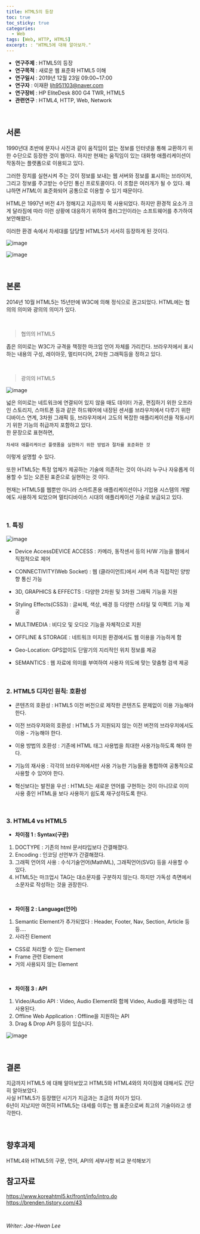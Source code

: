 ```yaml
---
title: HTML5의 등장
toc: true
toc_sticky: true
categories:
  - Web
tags: [Web, HTTP, HTML5]
excerpt: : "HTML5에 대해 알아보자."
---
```


* **연구주제** : HTML5의 등장
* **연구목적** : 새로운 웹 표준화 HTML5 이해
* **연구일시** : 2019년 12월 23일 09:00~17:00
* **연구자** : 이재환 <ljh951103@naver.com>
* **연구장비** : HP EliteDesk 800 G4 TWR, HTML5
* **관련연구** : HTML4, HTTP, Web, Network

&nbsp;

## 서론
1990년대 초반에 문자나 사진과 같이 움직임이 없는 정보를 인터넷을 통해 교환하기 위한 수단으로 등장한 것이 웹이다. 하지만 현재는 움직임이 있는 대화형 애플리케이션이 작동하는 플랫폼으로 이용되고 있다.  

그러한 장치를 실현시켜 주는 것이 정보를 보내는 웹 서버와 정보를 표시하는 브라이저, 그리고 정보를 주고받는 수단인 통신 프로토콜이다. 이 조합은 여러개가 될 수 있다. 왜냐하면 *HTML*이 표준화되어 공통으로 이용할 수 있기 때문이다.

HTML은 1997년 버전 4가 정해지고 지금까지 쭉 사용되었다. 하지만 환경적 요소가 크게 달라짐에 따라 이런 상황에 대응하기 위하여 플러그인이라는 소프트웨어를 추가하여 보안해왔다.

이러한 환경 속에서 차세대를 담당할 HTML5가 서서히 등장하게 된 것이다.

![image](https://user-images.githubusercontent.com/57826388/72164649-6f9afe00-3409-11ea-883d-a5e67e40a98e.png)

![image](https://user-images.githubusercontent.com/57826388/72166466-a32b5780-340c-11ea-934c-3b0c7b268bc4.png)


&nbsp;

## 본론
2014년 10월 HTML5는 15년만에 W3C에 의해 정식으로 권고되었다. HTML에는 협의의 의미와 광의의 의미가 있다.

&nbsp;
>협의의 HTML5

좁은 의미로는 W3C가 규격을 책정한 마크업 언어 자체를 가리킨다. 브라우저에서 표시하는 내용의 구성, 레이아웃, 멀티미디어, 2차원 그래픽등을 정하고 있다.

&nbsp;
>광의의 HTML5

![image](https://user-images.githubusercontent.com/57826388/72164771-a8d36e00-3409-11ea-9b00-1779384e6cda.png)

넓은 의미로는 네트워크에 연결되어 있지 않을 때도 데이터 가공, 편집하기 위한 오프라인 스토리지, 스마트폰 등과 같은 하드웨어에 내장된 센서를 브라우저에서 다루기 위한 디바이스 연계, 3차원 그래픽 등, 브라우저에서 고도의 복잡한 애플리케이션을 작동시키기 위한 기능의 취급까지 포함하고 있다.  
한 문장으로 표현하면,

    차세대 애플리케이션 플랫폼을 실현하기 위한 방법과 절차를 표준화한 것  
이렇게 설명할 수 있다.

또한 HTML5는 특정 업체가 제공하는 기술에 의존하는 것이 아니라 누구나 자유롭게 이용할 수 있는 오픈된 표준으로 실현하는 것 이다.

현재는 HTML5를 웹뿐만 아니라 스마트폰용 애플리케이션이나 기업용 시스템의 개발에도 사용하게 되었으며 멀티디바이스 시대의 애플리케이션 기술로 보급되고 있다.

&nbsp;

### 1. 특징
![image](https://user-images.githubusercontent.com/57826388/72164842-c6083c80-3409-11ea-877d-63ec0f032b5a.png)

- Device AccessDEVICE ACCESS : 카메라, 동작센서 등의 H/W 기능을 웹에서 직접적으로 제어  

- CONNECTIVITY(Web Socket) : 웹 (클라이언트)에서 서버 측과 직접적인 양방향 통신 가능
- 3D, GRAPHICS & EFFECTS : 다양한 2차원 및 3차원 그래픽 기능을 지원
- Styling Effects(CSS3) : 글씨체, 색상, 배경 등 다양한 스타일 및 이펙트 기능 제공
- MULTIMEDIA : 비디오 및 오디오 기능을 자체적으로 지원
- OFFLINE & STORAGE : 네트워크 미지원 환경에서도 웹 이용을 가능하게 함
- Geo-Location: GPS없이도 단말기의 지리적인 위치 정보를 제공
- SEMANTICS : 웹 자료에 의미를 부여하여 사용자 의도에 맞는 맞춤형 검색 제공

&nbsp;

### 2. HTML5 디자인 원칙: 호환성
- 콘텐츠의 호환성 : HTML5 이전 버전으로 제작한 콘텐츠도 문제없이 이용 가능해야 한다.

- 이전 브라우저와의 호환성 : HTML5 가 지원되지 않는 이전 버전의 브라우저에서도 이용 - 가능해야 한다.
- 이용 방법의 호환성 : 기존에 HTML 태그 사용법을 최대한 사용가능하도록 해야 한다.
- 기능의 재사용 : 각각의 브라우저에서만 사용 가능한 기능들을 통합하여 공통적으로 사용할 수 있어야 한다.
- 혁신보다는 발전을 우선 : HTML5는 새로운 언어를 구현하는 것이 아니므로 이미 사용 중인 HTML을 보다 사용하기 쉽도록 재구성하도록 한다.

&nbsp;

### 3. HTML4 vs HTML5

- **차이점 1 : Syntax(구문)**  
1. DOCTYPE : 기존의 html 문서타입보다 간결해졌다.
2. Encoding : 인코딩 선언부가 간결해졌다.
3. 그래픽 언어의 사용 : 수식기술언어(MathML), 그래픽언어(SVG) 등을 사용할 수 있다.
4. HTML5는 마크업시 TAG는 대소문자를 구분하지 않는다. 하지만 가독성 측면에서 소문자로 작성하는 것을 권장한다.  

&nbsp;

- **차이점 2 : Language(언어)**
1. Semantic Element가 추가되었다 : Header, Footer, Nav, Section, Article 등등....
2. 사라진 Element
- CSS로 처리할 수 있는 Element
- Frame 관련 Element
- 거의 사용되지 않는 Element

&nbsp;

- **차이점 3 : API**
1. Video/Audio API : Video, Audio Element와 함께 Video, Audio를 재생하는 데 사용된다.
2. Offline Web Application : Offline을 지원하는 API
3. Drag & Drop API 등등이 있습니다.

![image](https://user-images.githubusercontent.com/57826388/72166551-c950f780-340c-11ea-8c60-ebab9e2904e7.png)

&nbsp;

## 결론
지금까지 HTML5 에 대해 알아보았고 HTML5와 HTML4와의 차이점에 대해서도 간단히 알아보았다.  
사실 HTML5가 등장했던 시기가 지금과는 조금의 차이가 있다.  
6년이 지났지만 여전히 HTML5는 대세를 이루는 웹 표준으로써 최고의 기술이라고 생각한다.

&nbsp;

## 향후과제

HTML4와 HTML5의 구문, 언어, API의 세부사항 비교 분석해보기
&nbsp;

## 참고자료

<https://www.koreahtml5.kr/front/info/intro.do>  
<https://brenden.tistory.com/43>

&nbsp;

*Writer: Jae-Hwan Lee*

